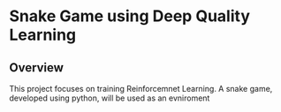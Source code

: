 # Snake Game using Deep Quality Learning

## Overview
This project focuses on training Reinforcemnet Learning. A snake game, developed using python, will be used as an evniroment

